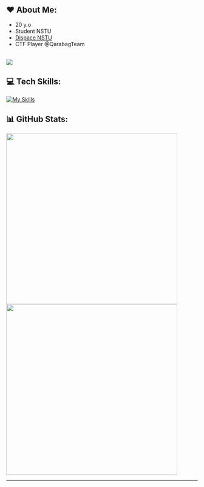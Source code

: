 ## ❤️ About Me:
- 20 y.o
- Student NSTU
- [Dispace NSTU](https://dispace.edu.nstu.ru)
- CTF Player @QarabagTeam<br>
 <br>
 
 <a href="https://visitcount.itsvg.in">
  <img src="https://visitcount.itsvg.in/api?id=KirillEL&label=Profile%20Views&color=5&icon=7&pretty=true" />
</a>


## 💻 Tech Skills:
[![My Skills](https://skillicons.dev/icons?i=js,ts,nodejs,expressjs,postgres,redis,docker,linux,python,fastapi,react)](https://skillicons.dev)
## 📊 GitHub Stats:
<a height="200" href="https://github.com/KirillEL/github-readme-stats">
    <img width="450" src="https://github-readme-stats.vercel.app/api?username=KirillEL&theme=blueberry&hide_border=false&include_all_commits=true&count_private=true">
</a>
<br>
<a href="https://github.com/KirillEL/github-readme-stats">
    <img width="450" src="https://github-readme-streak-stats.herokuapp.com/?user=KirillEL&theme=blueberry&hide_border=false">
</a>
<br>



---



